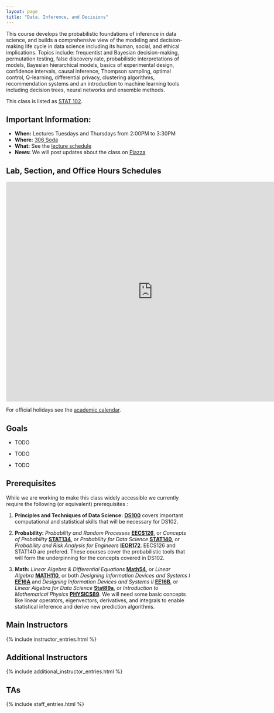 ```yaml
---
layout: page
title: "Data, Inference, and Decisions"
---
```


<!-- # DS102: Data, Inference, and Decisions -->

This course develops the probabilistic foundations of inference in data science, and builds a comprehensive view of the modeling and decision-making life cycle in data science including its human, social, and ethical implications. Topics include: frequentist and Bayesian decision-making, permutation testing, false discovery rate, probabilistic interpretations of models, Bayesian hierarchical models, basics of experimental design, confidence intervals, causal inference, Thompson sampling, optimal control, Q-learning, differential privacy, clustering algorithms, recommendation systems and an introduction to machine learning tools including decision trees, neural networks and ensemble methods.

This class is listed as [STAT 102](https://classes.berkeley.edu/content/2019-fall-stat-102-001-lec-001).

## Important Information:

* **When:** Lectures Tuesdays and Thursdays from 2:00PM to 3:30PM
* **Where:** [306 Soda](http://www.berkeley.edu/map?soda)
* **What:** See the [lecture schedule](syllabus)
* **News:** We will post updates about the class on [Piazza](https://piazza.com/class/jzud9j0ubp85s2)

## Lab, Section, and Office Hours Schedules

<iframe src="https://calendar.google.com/calendar/embed?height=600&amp;wkst=2&amp;bgcolor=%23ffffff&amp;ctz=America%2FLos_Angeles&amp;src=YmVya2VsZXkuZWR1X2VrMTVydXNnOXVkMXA4NG5lbHJmZnZmaGlzQGdyb3VwLmNhbGVuZGFyLmdvb2dsZS5jb20&amp;color=%23C0CA33&amp;mode=WEEK" style="border-width:0" width="800" height="600" frameborder="0" scrolling="no"></iframe>

For official holidays see the [academic calendar](https://registrar.berkeley.edu/sites/default/files/pdf/UCB_AcademicCalendar_2018-19_V2.pdf).


## Goals

* TODO

* TODO

* TODO


## Prerequisites

While we are working to make this class widely accessible we currently require the following (or equivalent) prerequisites :

1. **Principles and Techniques of Data Science:** [**DS100**](http://ds100.org) covers important computational and statistical skills that will be necessary for DS102.


1. **Probability:** *Probability and Random Processes* [**EECS126**](https://inst.eecs.berkeley.edu/~ee126), or *Concepts of Probability* [**STAT134**](http://www.stat134.org/), or *Probability for Data Science* [**STAT140**](http://prob140.org/about/), or *Probability and Risk Analysis for Engineers* [**IEOR172**](https://tbp.berkeley.edu/syllabi/484/download/). EECS126 and STAT140 are prefered. These courses cover the probabilistic tools that will form the underpinning for the concepts covered in DS102.

1. **Math:** *Linear Algebra & Differential Equations* [**Math54**](https://math.berkeley.edu/~nikhil/courses/54.f18/), or *Linear Algebra* [**MATH110**](https://math.berkeley.edu/~mcivor/math110su13/), or both *Designing Information Devices and Systems I* [**EE16A**](http://inst.eecs.berkeley.edu/~ee16a/sp19/) and *Designing Information Devices and Systems II* [**EE16B**](https://inst.eecs.berkeley.edu/~ee16b/), or *Linear Algebra for Data Science* [**Stat89a**](https://www.stat.berkeley.edu/~mmahoney/s18-lads/), or *Introduction to Mathematical Physics* [**PHYSICS89**](https://imgur.com/a/TKzcK1Z). We will need some basic concepts like linear operators, eigenvectors, derivatives, and integrals to enable statistical inference and derive new prediction algorithms.



## Main Instructors

{% include instructor_entries.html %}

## Additional Instructors

{% include additional_instructor_entries.html %}

## TAs

{% include staff_entries.html %}
